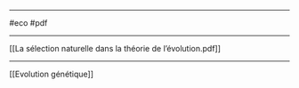 ___
#eco #pdf 
___
[[La sélection naturelle dans la théorie de l’évolution.pdf]]


























____
[[Evolution génétique]]